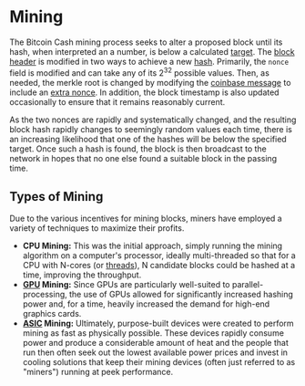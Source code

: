 # Mining

The Bitcoin Cash mining process seeks to alter a proposed block until its hash, when interpreted an a number, is below a calculated [target](/protocol/blockchain/proof-of-work#target).
The [block header](/protocol/blockchain/block/block-header) is modified in two ways to achieve a new [hash](/protocol/blockchain/hash#sha-256).
Primarily, the `nonce` field is modified and can take any of its 2<sup>32</sup> possible values.
Then, as needed, the merkle root is changed by modifying the [coinbase message](/protocol/blockchain/block#coinbase-transaction) to include an [extra nonce](/protocol/blockchain/proof-of-work#extra-nonce).
In addition, the block timestamp is also updated occasionally to ensure that it remains reasonably current.

As the two nonces are rapidly and systematically changed, and the resulting block hash rapidly changes to seemingly random values each time, there is an increasing likelihood that one of the hashes will be below the specified target.
Once such a hash is found, the block is then broadcast to the network in hopes that no one else found a suitable block in the passing time.

## Types of Mining

Due to the various incentives for mining blocks, miners have employed a variety of techniques to maximize their profits.

 - **CPU Mining:** This was the initial approach, simply running the mining algorithm on a computer's processor, ideally multi-threaded so that for a CPU with N-cores (or [threads](https://en.wikipedia.org/wiki/Simultaneous_multithreading)), N candidate blocks could be hashed at a time, improving the throughput.
 - **[GPU](https://en.wikipedia.org/wiki/Graphics_processing_unit) Mining:** Since GPUs are particularly well-suited to parallel-processing, the use of GPUs allowed for significantly increased hashing power and, for a time, heavily increased the demand for high-end graphics cards.
 - **[ASIC](https://en.wikipedia.org/wiki/Application-specific_integrated_circuit) Mining:** Ultimately, purpose-built devices were created to perform mining as fast as physically possible.
These devices rapidly consume power and produce a considerable amount of heat and the people that run then often seek out the lowest available power prices and invest in cooling solutions that keep their mining devices (often just referred to as "miners") running at peek performance.